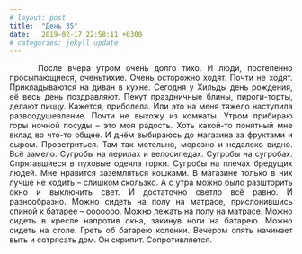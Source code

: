 ```yaml
---
# layout: post
title:  "День 35"
date:   2019-02-17 22:58:11 +0300
# categories: jekyll update
---
```


<div style="text-align: justify">
&nbsp;&nbsp;&nbsp;&nbsp;
После вчера утром очень долго тихо. И люди, постепенно просыпающиеся, оченьтихие. Очень осторожно ходят. Почти не ходят. Прикладываются на диван в кухне. Сегодня у Хильды день рождения, её весь день поздравляют. Пекут праздничные блины, пироги-торты, делают пиццу. Кажется, приболела. Или это на меня тяжело наступила развоодушевление. Почти не выхожу из комнаты. Утром прибираю горы ночной посуды – это моя радость. Хоть какой-то понятный мне вклад во что-то общее. И днём выбираюсь до магазина за фруктами и сыром. Проветриться. Там так метельно, морозно и недалеко видно. Всё замело. Сугробы на перилах и велосипедах. Сугробы на сугробах. Спрятавшиеся в пуховые одеяла горки. Сугробы на плечах бредущих людей. Мне нравится заземляться кошками. В магазине только в них лучше не ходить – слишком скользко. А с утра можно было разшторить окно и выключить свет. И достаточно светло всё равно. И разнообразно. Можно сидеть на полу на матрасе, прислонившись спиной к батарее – ооооооо. Можно лежать на полу на матрасе. Можно сидеть в кресле напротив окна, закинув ноги на батарею. Можно сидеть на столе. Греть об батарею коленки. Вечером опять начинает выть и сотрясать дом. Он скрипит. Сопротивляется.
</div>

<div class="container">
  <div class="image-gallery">
    <div class="column">
      <div class="image-item">
        <img src="{{site.baseurl}}/assets/images/181.png" alt="" />
        <div class="overlay"><span></span></div>
      </div>
      <div class="image-item">
        <img src="{{site.baseurl}}/assets/images/183.png" alt="" />
        <div class="overlay"><span></span></div>
      </div>
    </div>
    <div class="column">
      <div class="image-item">
        <img src="{{site.baseurl}}/assets/images/182.png" alt="" />
        <div class="overlay"><span></span></div>
      </div>
    </div>
  </div>
</div>

